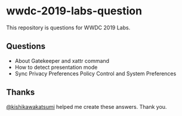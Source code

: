 # wwdc-2019-labs-question

This repository is questions for WWDC 2019 Labs.

## Questions

* About Gatekeeper and xattr command
* How to detect presentation mode
* Sync Privacy Preferences Policy Control and System Preferences

## Thanks

[@kishikawakatsumi](https://github.com/kishikawakatsumi) helped me create these answers.
Thank you.
